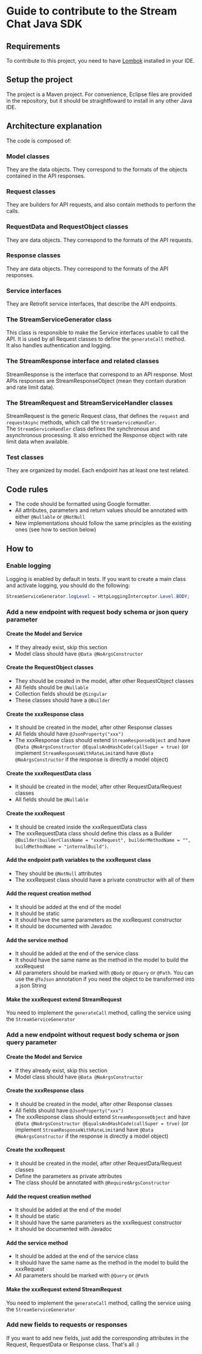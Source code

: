 # Guide to contribute to the Stream Chat Java SDK
## Requirements
To contribute to this project, you need to have [Lombok](https://projectlombok.org/) installed in your IDE.

## Setup the project
The project is a Maven project. For convenience, Eclipse files are provided in the repository, but it should be straightfoward to install in any other Java IDE.

## Architecture explanation
The code is composed of:
### Model classes
They are the data objects. They correspond to the formats of the objects contained in the API responses.
### Request classes
They are builders for API requests, and also contain methods to perform the calls.
### RequestData and RequestObject classes
They are data objects. They correspond to the formats of the API requests.
### Response classes
They are data objects. They correspond to the formats of the API responses.
### Service interfaces
They are Retrofit service interfaces, that describe the API endpoints.
### The StreamServiceGenerator class
This class is responsible to make the Service interfaces usable to call the API. It is used by all Request classes to define the `generateCall` method.  
It also handles authentication and logging.
### The StreamResponse interface and related classes
StreamResponse is the interface that correspond to an API response. Most APIs responses are StreamResponseObject (mean they contain duration and rate limit data).
### The StreamRequest and StreamServiceHandler classes
StreamRequest is the generic Request class, that defines the `request` and `requestAsync` methods, which call the `StreamServiceHandler`.  
The `StreamServiceHandler` class defines the synchronous and asynchronous processing. It also enriched the Response object with rate limit data when available.
### Test classes
They are organized by model. Each endpoint has at least one test related.

## Code rules
- The code should be formatted using Google formatter.
- All attributes, parameters and return values should be annotated with either `@Nullable` or `@NotNull`
- New implementations should follow the same principles as the existing ones (see how to section below)

## How to
### Enable logging
Logging is enabled by default in tests. If you want to create a main class and activate logging, you should do the following:
```java
StreamServiceGenerator.logLevel = HttpLoggingInterceptor.Level.BODY;
```

### Add a new endpoint with request body schema or json query parameter
#### Create the Model and Service
- If they already exist, skip this section
- Model class should have `@Data @NoArgsConstructor`

#### Create the RequestObject classes
- They should be created in the model, after other RequestObject classes
- All fields should be `@Nullable`
- Collection fields should be `@Singular`
- These classes should have a `@Builder`

#### Create the xxxResponse class
- It should be created in the model, after other Response classes
- All fields should have `@JsonProperty("xxx")`
- The xxxResponse class should extend `StreamResponseObject` and have `@Data @NoArgsConstructor @EqualsAndHashCode(callSuper = true)` (or implement `StreamResponseWithRateLimit`and have `@Data @NoArgsConstructor` if the response is directly a model object)

#### Create the xxxRequestData class
- It should be created in the model, after other RequestData/Request classes
- All fields should be `@Nullable`

#### Create the xxxRequest
- It should be created inside the xxxRequestData class
- The xxxRequestData class should define this class as a Builder `@Builder(builderClassName = "xxxRequest", builderMethodName = "", buildMethodName = "internalBuild")`.

#### Add the endpoint path variables to the xxxRequest class
- They should be `@NotNull` attributes
- The xxxRequest class should have a private constructor with all of them

#### Add the request creation method
- It should be added at the end of the model
- It should be static
- It should have the same parameters as the xxxRequest constructor
- It should be documented with Javadoc

#### Add the service method
- It should be added at the end of the service class
- It should have the same name as the method in the model to build the xxxRequest
- All parameters should be marked with `@Body` or `@Query` or `@Path`. You can use the `@ToJson` annotation if you need the object to be transformed into a json String

#### Make the xxxRequest extend StreamRequest<xxxResponse>
You need to implement the `generateCall` method, calling the service using the `StreamServiceGenerator`

### Add a new endpoint without request body schema or json query parameter
#### Create the Model and Service
- If they already exist, skip this section
- Model class should have `@Data @NoArgsConstructor`

#### Create the xxxResponse class
- It should be created in the model, after other Response classes
- All fields should have `@JsonProperty("xxx")`
- The xxxResponse class should extend `StreamResponseObject` and have `@Data @NoArgsConstructor @EqualsAndHashCode(callSuper = true)` (or implement `StreamResponseWithRateLimit`and have `@Data @NoArgsConstructor` if the response is directly a model object)

#### Create the xxxRequest
- It should be created in the model, after other RequestData/Request classes
- Define the parameters as private attributes
- The class should be annotated with `@RequiredArgsConstructor`

#### Add the request creation method
- It should be added at the end of the model
- It should be static
- It should have the same parameters as the xxxRequest constructor
- It should be documented with Javadoc

#### Add the service method
- It should be added at the end of the service class
- It should have the same name as the method in the model to build the xxxRequest
- All parameters should be marked with `@Query` or `@Path`

#### Make the xxxRequest extend StreamRequest<xxxResponse>
You need to implement the `generateCall` method, calling the service using the `StreamServiceGenerator`

### Add new fields to requests or responses
If you want to add new fields, just add the corresponding attributes in the Request, RequestData or Response class. That's all :)

